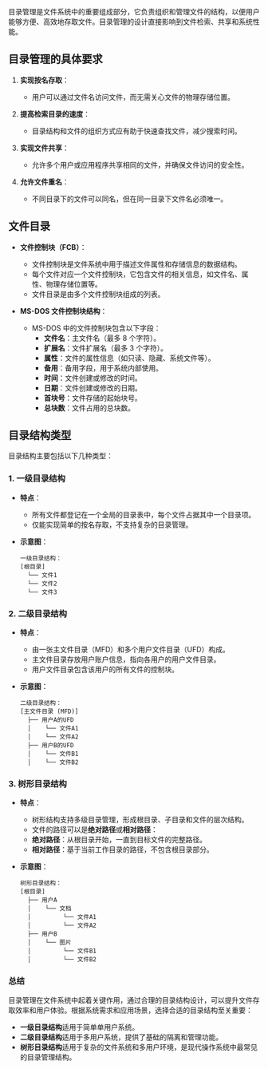 

目录管理是文件系统中的重要组成部分，它负责组织和管理文件的结构，以便用户能够方便、高效地存取文件。目录管理的设计直接影响到文件检索、共享和系统性能。

## 目录管理的具体要求

1. **实现按名存取**：
     - 用户可以通过文件名访问文件，而无需关心文件的物理存储位置。

2. **提高检索目录的速度**：
     - 目录结构和文件的组织方式应有助于快速查找文件，减少搜索时间。

3. **实现文件共享**：
     - 允许多个用户或应用程序共享相同的文件，并确保文件访问的安全性。

4. **允许文件重名**：
     - 不同目录下的文件可以同名，但在同一目录下文件名必须唯一。

## 文件目录

- **文件控制块（FCB）**：
    - 文件控制块是文件系统中用于描述文件属性和存储信息的数据结构。
    - 每个文件对应一个文件控制块，它包含文件的相关信息，如文件名、属性、物理存储位置等。
    - 文件目录是由多个文件控制块组成的列表。

- **MS-DOS 文件控制块结构**：
    - MS-DOS 中的文件控制块包含以下字段：
         - **文件名**：主文件名（最多 8 个字符）。
         - **扩展名**：文件扩展名（最多 3 个字符）。
         - **属性**：文件的属性信息（如只读、隐藏、系统文件等）。
         - **备用**：备用字段，用于系统内部使用。
         - **时间**：文件创建或修改的时间。
         - **日期**：文件创建或修改的日期。
         - **首块号**：文件存储的起始块号。
         - **总块数**：文件占用的总块数。

## 目录结构类型

目录结构主要包括以下几种类型：

### 1. 一级目录结构

- **特点**：
    - 所有文件都登记在一个全局的目录表中，每个文件占据其中一个目录项。
    - 仅能实现简单的按名存取，不支持复杂的目录管理。


- **示意图**：
  ```
  一级目录结构：
  [根目录]
    └── 文件1
    └── 文件2
    └── 文件3
  ```

### 2. 二级目录结构

- **特点**：
    - 由一张主文件目录（MFD）和多个用户文件目录（UFD）构成。
    - 主文件目录存放用户账户信息，指向各用户的用户文件目录。
    - 用户文件目录包含该用户的所有文件的控制块。



- **示意图**：
  ```
  二级目录结构：
  [主文件目录 (MFD)]
    ├── 用户A的UFD
    │    └── 文件A1
    │    └── 文件A2
    ├── 用户B的UFD
    │    └── 文件B1
    │    └── 文件B2
  ```

### 3. 树形目录结构

- **特点**：
    - 树形结构支持多级目录管理，形成根目录、子目录和文件的层次结构。
    - 文件的路径可以是**绝对路径**或**相对路径**：
     - **绝对路径**：从根目录开始，一直到目标文件的完整路径。
     - **相对路径**：基于当前工作目录的路径，不包含根目录部分。



- **示意图**：
  ```
  树形目录结构：
  [根目录]
    ├── 用户A
    │    └── 文档
    │         └── 文件A1
    │         └── 文件A2
    ├── 用户B
    │    └── 图片
    │         └── 文件B1
    │         └── 文件B2
  ```

### 总结

目录管理在文件系统中起着关键作用，通过合理的目录结构设计，可以提升文件存取效率和用户体验。根据系统需求和应用场景，选择合适的目录结构至关重要：

- **一级目录结构**适用于简单单用户系统。
- **二级目录结构**适用于多用户系统，提供了基础的隔离和管理功能。
- **树形目录结构**适用于复杂的文件系统和多用户环境，是现代操作系统中最常见的目录管理结构。